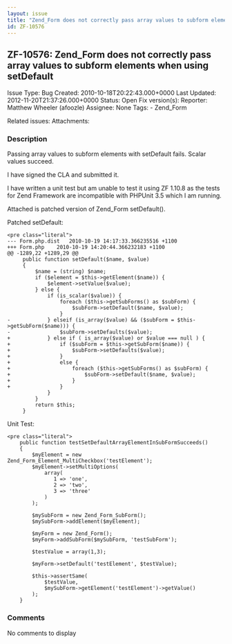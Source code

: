 ```yaml
---
layout: issue
title: "Zend_Form does not correctly pass array values to subform elements when using setDefault"
id: ZF-10576
---
```


ZF-10576: Zend\_Form does not correctly pass array values to subform elements when using setDefault
---------------------------------------------------------------------------------------------------

 Issue Type: Bug Created: 2010-10-18T20:22:43.000+0000 Last Updated: 2012-11-20T21:37:26.000+0000 Status: Open Fix version(s): 
 Reporter:  Matthew Wheeler (afoozle)  Assignee:  None  Tags: - Zend\_Form
 
 Related issues: 
 Attachments: 
### Description

Passing array values to subform elements with setDefault fails. Scalar values succeed.

I have signed the CLA and submitted it.

I have written a unit test but am unable to test it using ZF 1.10.8 as the tests for Zend Framework are incompatible with PHPUnit 3.5 which I am running.

Attached is patched version of Zend\_Form setDefault().

Patched setDefault:

 
    <pre class="literal">
    --- Form.php.dist   2010-10-19 14:17:33.366235516 +1100
    +++ Form.php    2010-10-19 14:20:44.366232183 +1100
    @@ -1289,22 +1289,29 @@
         public function setDefault($name, $value)
         {
             $name = (string) $name;
             if ($element = $this->getElement($name)) {
                 $element->setValue($value);
             } else {
                 if (is_scalar($value)) {
                     foreach ($this->getSubForms() as $subForm) {
                         $subForm->setDefault($name, $value);
                     }
    -            } elseif (is_array($value) && ($subForm = $this->getSubForm($name))) {
    -                $subForm->setDefaults($value);
    +            } else if ( is_array($value) or $value === null ) {
    +                if ($subForm = $this->getSubForm($name)) {
    +                    $subForm->setDefaults($value);
    +                }
    +                else {
    +                    foreach ($this->getSubForms() as $subForm) {
    +                        $subForm->setDefault($name, $value);
    +                    }
    +                }
                 }
             }
             return $this;
         }


Unit Test:

 
    <pre class="literal">
        public function testSetDefaultArrayElementInSubFormSucceeds()
        {
            $myElement = new Zend_Form_Element_MultiCheckbox('testElement');
            $myElement->setMultiOptions( 
                array(
                   1 => 'one',
                   2 => 'two',
                   3 => 'three'
                )
            );
    
            $mySubForm = new Zend_Form_SubForm();
            $mySubForm->addElement($myElement);
    
            $myForm = new Zend_Form();
            $myForm->addSubForm($mySubForm, 'testSubForm');
            
            $testValue = array(1,3);
            
            $myForm->setDefault('testElement', $testValue);
    
            $this->assertSame( 
                $testValue, 
                $mySubForm->getElement('testElement')->getValue()
            );
        }


 

 

### Comments

No comments to display